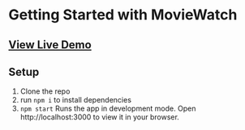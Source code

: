 # Getting Started with MovieWatch

## [View Live Demo](https://illustrious-druid-bc0851.netlify.app/)

## Setup

1. Clone the repo
2. run `npm i` to install dependencies
3. `npm start` Runs the app in development mode. Open http://localhost:3000 to view it in your browser.
